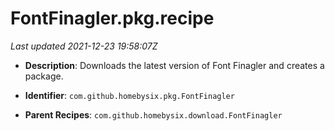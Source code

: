 # FontFinagler.pkg.recipe

_Last updated 2021-12-23 19:58:07Z_

- **Description**: Downloads the latest version of Font Finagler and creates a package.

- **Identifier**: `com.github.homebysix.pkg.FontFinagler`

- **Parent Recipes**: `com.github.homebysix.download.FontFinagler`